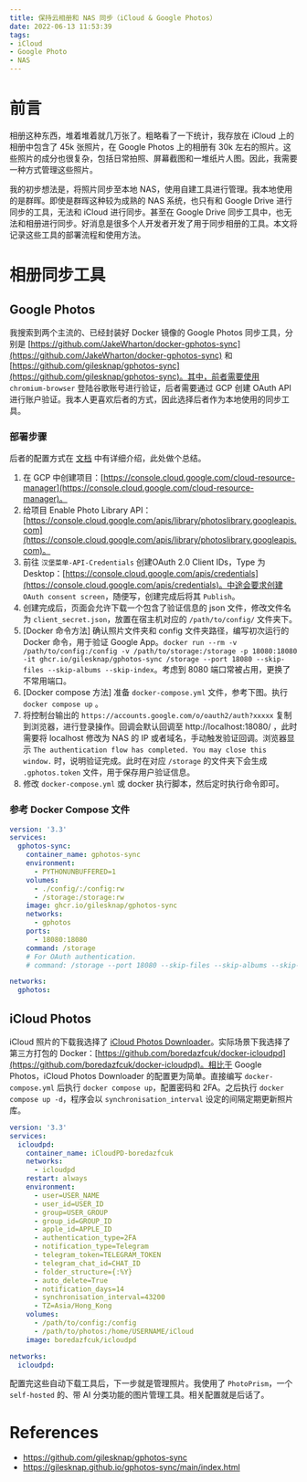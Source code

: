 ```yaml
---
title: 保持云相册和 NAS 同步（iCloud & Google Photos）
date: 2022-06-13 11:53:39
tags:
- iCloud
- Google Photo
- NAS
---
```


# 前言

相册这种东西，堆着堆着就几万张了。粗略看了一下统计，我存放在 iCloud 上的相册中包含了 45k 张照片，在 Google Photos 上的相册有 30k 左右的照片。这些照片的成分也很复杂，包括日常拍照、屏幕截图和一堆纸片人图。因此，我需要一种方式管理这些照片。

我的初步想法是，将照片同步至本地 NAS，使用自建工具进行管理。我本地使用的是群晖。即使是群晖这种较为成熟的 NAS 系统，也只有和 Google Drive 进行同步的工具，无法和 iCloud 进行同步。甚至在 Google Drive 同步工具中，也无法和相册进行同步。好消息是很多个人开发者开发了用于同步相册的工具。本文将记录这些工具的部署流程和使用方法。

# 相册同步工具

## Google Photos

我搜索到两个主流的、已经封装好 Docker 镜像的 Google Photos 同步工具，分别是 [https://github.com/JakeWharton/docker-gphotos-sync](https://github.com/JakeWharton/docker-gphotos-sync) 和 [https://github.com/gilesknap/gphotos-sync](https://github.com/gilesknap/gphotos-sync)。其中，前者需要使用 `chromium-browser` 登陆谷歌账号进行验证，后者需要通过 GCP 创建 OAuth API 进行账户验证。我本人更喜欢后者的方式，因此选择后者作为本地使用的同步工具。

### 部署步骤

后者的配置方式在 [文档](https://gilesknap.github.io/gphotos-sync/main/index.html) 中有详细介绍，此处做个总结。

<!--more-->

1. 在 GCP 中创建项目：[https://console.cloud.google.com/cloud-resource-manager](https://console.cloud.google.com/cloud-resource-manager)。
2. 给项目 Enable Photo Library API：[https://console.cloud.google.com/apis/library/photoslibrary.googleapis.com](https://console.cloud.google.com/apis/library/photoslibrary.googleapis.com)。
3. 前往 `汉堡菜单-API-Credentials` 创建OAuth 2.0 Client IDs，Type 为 Desktop：[https://console.cloud.google.com/apis/credentials](https://console.cloud.google.com/apis/credentials)。中途会要求创建 `OAuth consent screen`，随便写，创建完成后将其 `Publish`。
4. 创建完成后，页面会允许下载一个包含了验证信息的 json 文件，修改文件名为 `client_secret.json`，放置在宿主机对应的 `/path/to/config/` 文件夹下。
5. [Docker 命令方法] 确认照片文件夹和 config 文件夹路径，编写初次运行的 Docker 命令，用于验证 Google App。`docker run --rm -v /path/to/config:/config -v /path/to/storage:/storage -p 18080:18080 -it ghcr.io/gilesknap/gphotos-sync /storage --port 18080 --skip-files --skip-albums --skip-index`。考虑到 8080 端口常被占用，更换了不常用端口。
6. [Docker compose 方法] 准备 `docker-compose.yml` 文件，参考下图。执行 `docker compose up` 。
7. 将控制台输出的 `https://accounts.google.com/o/oauth2/auth?xxxxx` 复制到浏览器，进行登录操作。回调会默认回调至 http://localhost:18080/ ，此时需要将 localhost 修改为 NAS 的 IP 或者域名，手动触发验证回调。浏览器显示 `The authentication flow has completed. You may close this window.` 时，说明验证完成。此时在对应 `/storage` 的文件夹下会生成 `.gphotos.token` 文件，用于保存用户验证信息。
8. 修改 `docker-compose.yml` 或 docker 执行脚本，然后定时执行命令即可。

### 参考 Docker Compose 文件

```yaml
version: '3.3'
services:
  gphotos-sync:
    container_name: gphotos-sync
    environment:
      - PYTHONUNBUFFERED=1
    volumes:
      - ./config/:/config:rw
      - /storage:/storage:rw
    image: ghcr.io/gilesknap/gphotos-sync
    networks:
      - gphotos
    ports:
      - 18080:18080
    command: /storage
    # For OAuth authentication.
    # command: /storage --port 18080 --skip-files --skip-albums --skip-index

networks:
  gphotos:
```

## iCloud Photos

iCloud 照片的下载我选择了 [iCloud Photos Downloader](https://github.com/icloud-photos-downloader/icloud_photos_downloader)。实际场景下我选择了第三方打包的 Docker：[https://github.com/boredazfcuk/docker-icloudpd](https://github.com/boredazfcuk/docker-icloudpd)。相比于 Google Photos，iCloud Photos Downloader 的配置更为简单。直接编写 `docker-compose.yml` 后执行 `docker compose up`，配置密码和 2FA。之后执行 `docker compose up -d`，程序会以 `synchronisation_interval` 设定的间隔定期更新照片库。

```yaml
version: '3.3'
services:
  icloudpd:
    container_name: iCloudPD-boredazfcuk
    networks:
      - icloudpd
    restart: always
    environment:
      - user=USER_NAME
      - user_id=USER_ID
      - group=USER_GROUP
      - group_id=GROUP_ID
      - apple_id=APPLE_ID
      - authentication_type=2FA
      - notification_type=Telegram
      - telegram_token=TELEGRAM_TOKEN
      - telegram_chat_id=CHAT_ID
      - folder_structure={:%Y}
      - auto_delete=True
      - notification_days=14
      - synchronisation_interval=43200
      - TZ=Asia/Hong_Kong
    volumes:
      - /path/to/config:/config
      - /path/to/photos:/home/USERNAME/iCloud
    image: boredazfcuk/icloudpd

networks:
  icloudpd:
```

配置完这些自动下载工具后，下一步就是管理照片。我使用了 `PhotoPrism`，一个 `self-hosted` 的、带 AI 分类功能的图片管理工具。相关配置就是后话了。

# References

- https://github.com/gilesknap/gphotos-sync
- https://gilesknap.github.io/gphotos-sync/main/index.html

